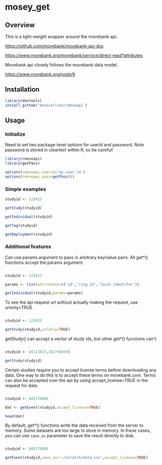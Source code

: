 # mosey_get

## Overview

This is a light-weight wrapper around the movebank api.

https://github.com/movebank/movebank-api-doc

https://www.movebank.org/movebank/service/direct-read?attributes

Movebank api closely follows the movebank data model.

https://www.movebank.org/node/9

## Installation

```r
library(devtools)
install_github('benscarlson/rmoveapi')
```

## Usage

### Initialize

Need to set two package-level options for userid and password.
Note password is stored in cleartext within R, so be careful!

```r
library(rmoveapi)
library(getPass)

options(rmoveapi.userid='my.user.id')
options(rmoveapi.pass=getPass())
```

### Simple examples

```r
studyid <- 123413

getStudy(studyid)

getIndividual(studyid)

getTag(studyid)

getDeployment(studyid)

```

### Additional features

Can use params argument to pass in arbitrary key/value pairs. All get*() functions accept the params argument.

```r

studyid <- 123413

params <- list(attributes=c('id','ring_id','local_identifer'))

getIndividual(studyid,params=params)

```

To see the api request url without actually making the request, use urlonly=TRUE

```r

studyid <- 123413

getStudy(studyid,urlonly=TRUE)

```

getStudy() can accept a vector of study ids, but other get*() functions can't.

```r

studyid <- c(123413,282734839)

getStudy(studyid)

```

Certain studies require you to accept license terms before downloading any data. One way to do this is to accept these terms on movebank.com. Terms can also be accepted over the api by using accept_license=TRUE in the request for data.

```r

studyid <- 685178886

dat <- getEvent(studyid,accept_license=TRUE)

head(dat)

```

By default, get*() functions write the data received from the server to memory. Some datasets are too large to store in memory. In these cases, you can use `save_as` parameter to save the result directly to disk.

```r

studyid <- 685178886

getEvent(studyid,save_as='~/scratch/data.csv',accept_license=TRUE)

```
